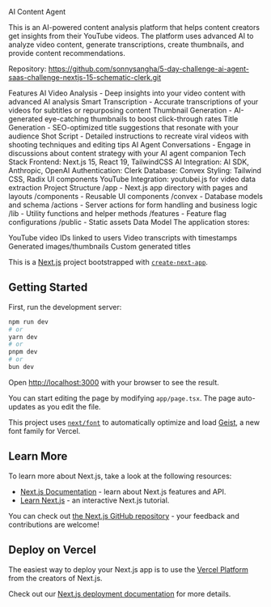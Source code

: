 
AI Content Agent

This is an AI-powered content analysis platform that helps content creators get insights from their YouTube videos. The platform uses advanced AI to analyze video content, generate transcriptions, create thumbnails, and provide content recommendations.

Repository: https://github.com/sonnysangha/5-day-challenge-ai-agent-saas-challenge-nextjs-15-schematic-clerk.git

Features
AI Video Analysis - Deep insights into your video content with advanced AI analysis
Smart Transcription - Accurate transcriptions of your videos for subtitles or repurposing content
Thumbnail Generation - AI-generated eye-catching thumbnails to boost click-through rates
Title Generation - SEO-optimized title suggestions that resonate with your audience
Shot Script - Detailed instructions to recreate viral videos with shooting techniques and editing tips
AI Agent Conversations - Engage in discussions about content strategy with your AI agent companion
Tech Stack
Frontend: Next.js 15, React 19, TailwindCSS
AI Integration: AI SDK, Anthropic, OpenAI
Authentication: Clerk
Database: Convex
Styling: Tailwind CSS, Radix UI components
YouTube Integration: youtubei.js for video data extraction
Project Structure
/app - Next.js app directory with pages and layouts
/components - Reusable UI components
/convex - Database models and schema
/actions - Server actions for form handling and business logic
/lib - Utility functions and helper methods
/features - Feature flag configurations
/public - Static assets
Data Model
The application stores:

YouTube video IDs linked to users
Video transcripts with timestamps
Generated images/thumbnails
Custom generated titles


This is a [Next.js](https://nextjs.org) project bootstrapped with [`create-next-app`](https://nextjs.org/docs/app/api-reference/cli/create-next-app).

## Getting Started

First, run the development server:

```bash
npm run dev
# or
yarn dev
# or
pnpm dev
# or
bun dev
```

Open [http://localhost:3000](http://localhost:3000) with your browser to see the result.

You can start editing the page by modifying `app/page.tsx`. The page auto-updates as you edit the file.

This project uses [`next/font`](https://nextjs.org/docs/app/building-your-application/optimizing/fonts) to automatically optimize and load [Geist](https://vercel.com/font), a new font family for Vercel.

## Learn More

To learn more about Next.js, take a look at the following resources:

- [Next.js Documentation](https://nextjs.org/docs) - learn about Next.js features and API.
- [Learn Next.js](https://nextjs.org/learn) - an interactive Next.js tutorial.

You can check out [the Next.js GitHub repository](https://github.com/vercel/next.js) - your feedback and contributions are welcome!

## Deploy on Vercel

The easiest way to deploy your Next.js app is to use the [Vercel Platform](https://vercel.com/new?utm_medium=default-template&filter=next.js&utm_source=create-next-app&utm_campaign=create-next-app-readme) from the creators of Next.js.

Check out our [Next.js deployment documentation](https://nextjs.org/docs/app/building-your-application/deploying) for more details.
